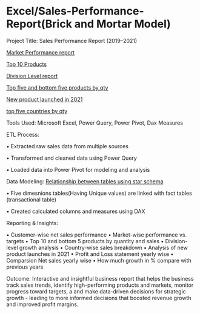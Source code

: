 # Excel/Sales-Performance-Report(Brick and Mortar Model)

Project Title: Sales Performance Report (2019–2021)

<a href = "https://github.com/Piyush-tikiya/Excel-Sales-Performance-Report/blob/main/market%20performance.pdf"> Market Performance report </a>

<a href = "https://github.com/Piyush-tikiya/Excel-Sales-Performance-Report/blob/main/Top%2010%20products.pdf">Top 10 Products </a>

<a href = "https://github.com/Piyush-tikiya/Excel-Sales-Performance-Report/blob/main/division%20level%20report.pdf"> Division Level report </a>

<a href = "https://github.com/Piyush-tikiya/Excel-Sales-Performance-Report/blob/main/top%20%20and%20least%205%20products.pdf"> Top five and bottom five products by qty </a>

<a href = "https://github.com/Piyush-tikiya/Excel-Sales-Performance-Report/blob/main/New%20products%20launched%202021.pdf"> New product launched in 2021 </a>

<a href = "https://github.com/Piyush-tikiya/Excel-Sales-Performance-Report/blob/main/top%205%20countries.pdf"> top five countries by qty </a>

Tools Used: Microsoft Excel, Power Query, Power Pivot, Dax Measures

ETL Process:

•	Extracted raw sales data from multiple sources

•	Transformed and cleaned data using Power Query

•	Loaded data into Power Pivot for modeling and analysis

Data Modeling:
<a href = "https://github.com/Piyush-tikiya/Excel-Sales-Performance-Report/blob/main/data%20model.png"> Relationship between tables using star schema  </a>

•	Five dimesnions tables(Having Unique values) are linked with fact tables (transactional table)

•	Created calculated columns and measures using DAX

Reporting & Insights:

•	Customer-wise net sales performance
•	Market-wise performance vs. targets
•	Top 10 and bottom 5 products by quantity and sales 
•	Division-level growth analysis
•	Country-wise sales breakdown
•	Analysis of new product launches in 2021
•	Profit and Loss statement yearly wise 
•	Comparsion Net sales yearly wise
•	How much growth in % compare with previous years

Outcome: Interactive and insightful business report that helps the business track sales trends, identify high-performing products and markets, monitor progress toward targets, a and make data-driven decisions for strategic growth - leading to more informed decisions that boosted revenue growth and improved profit margins.
